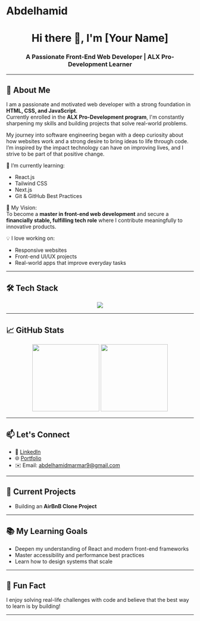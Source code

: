 # Abdelhamid
<h1 align="center">Hi there 👋, I'm [Your Name]</h1>
<h3 align="center">A Passionate Front-End Web Developer | ALX Pro-Development Learner</h3>

---

## 🚀 About Me

I am a passionate and motivated web developer with a strong foundation in **HTML, CSS, and JavaScript**.  
Currently enrolled in the **ALX Pro-Development program**, I'm constantly sharpening my skills and building projects that solve real-world problems.

My journey into software engineering began with a deep curiosity about how websites work and a strong desire to bring ideas to life through code. I’m inspired by the impact technology can have on improving lives, and I strive to be part of that positive change.

🌱 I’m currently learning:  
- React.js  
- Tailwind CSS  
- Next.js  
- Git & GitHub Best Practices  

🎯 My Vision:  
To become a **master in front-end web development** and secure a **financially stable, fulfilling tech role** where I contribute meaningfully to innovative products.

💡 I love working on:  
- Responsive websites  
- Front-end UI/UX projects  
- Real-world apps that improve everyday tasks  

---

## 🛠️ Tech Stack

<div align="center">
  <img src="https://skillicons.dev/icons?i=html,css,js,react,tailwind,git,github" />
</div>

---

## 📈 GitHub Stats

<div align="center">
  <img height="180em" src="https://github-readme-stats.vercel.app/api?username=YOUR_GITHUB_USERNAME&show_icons=true&theme=default" />
  <img height="180em" src="https://github-readme-stats.vercel.app/api/top-langs/?username=YOUR_GITHUB_USERNAME&layout=compact&theme=default" />
</div>

---

## 📫 Let's Connect

- 💼 [LinkedIn](https://www.linkedin.com/in/abdelhamid-marmar-562205325/)
- 🌐 [Portfolio](https://github.com/DarkHero792)
- ✉️ Email: abdelhamidmarmar9@gmail.com

---

## 🔭 Current Projects

- Building an **AirBnB Clone Project** 

---

## 📚 My Learning Goals

- Deepen my understanding of React and modern front-end frameworks  
- Master accessibility and performance best practices  
- Learn how to design systems that scale

---

## 🧠 Fun Fact

I enjoy solving real-life challenges with code and believe that the best way to learn is by building!

---


